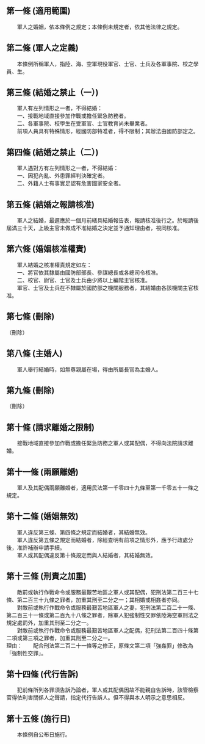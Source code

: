 第一條 (適用範圍)
-----------------
　　軍人之婚姻，依本條例之規定；本條例未規定者，依其他法律之規定。  


第二條 (軍人之定義)
-------------------
　　本條例所稱軍人，指陸、海、空軍現役軍官、士官、士兵及各軍事院、校之學員、生。  


第三條 (結婚之禁止（一）)
-------------------------
　　軍人有左列情形之一者，不得結婚：  
　　一、接戰地域直接參加作戰或擔任緊急防務者。  
　　二、各軍事院、校學生在受軍官、士官教育尚未畢業者。  
　　前項人員具有特殊情形，經國防部特准者，得不限制；其辦法由國防部定之。  


第四條 (結婚之禁止（二）)
-------------------------
　　軍人遇對方有左列情形之一者，不得結婚：  
　　一、因犯內亂、外患罪經判決確定者。  
　　二、外籍人士有事實足認有危害國家安全者。  


第五條 (結婚之報請核准)
-----------------------
　　軍人之結婚，最遲應於一個月前繕具結婚報告表，報請核准後行之。於報請後屆滿三十天，上級主官未做成不准結婚之決定並予通知理由者，視同核准。  


第六條 (婚姻核准權責)
---------------------
　　軍人結婚之核准權責規定如左：  
　　一、將官依其隸屬由國防部部長、參謀總長或各總司令核准。  
　　二、校官、尉官、士官及士兵由少將以上編階主官核准。  
　　軍官、士官及士兵在不隸屬於國防部之機關服務者，其結婚由各該機關主官核准。  


第七條 (刪除)
-------------
（刪除）  


第八條 (主婚人)
---------------
　　軍人舉行結婚時，如無尊親屬在場，得由所屬長官為主婚人。  


第九條 (刪除)
-------------
（刪除）  


第十條 (請求離婚之限制)
-----------------------
　　接戰地域直接參加作戰或擔任緊急防務之軍人或其配偶，不得向法院請求離婚。  


第十一條 (兩願離婚)
-------------------
　　軍人及其配偶兩願離婚者，適用民法第一千零四十九條至第一千零五十一條之規定。  


第十二條 (婚姻無效)
-------------------
　　軍人違反第三條、第四條之規定而結婚者，其結婚無效。  
　　軍人違反第五條之規定而結婚者，除經查明有前項之情形外，應予行政處分後，准許補辦申請手續。  
　　軍人或其配偶違反第十條規定而與人結婚者，其結婚無效。  


第十三條 (刑責之加重)
---------------------
　　敵前或執行作戰命令或服務最艱苦地區之軍人或其配偶，犯刑法第二百三十七條、第二百三十九條之罪者，加重其刑至二分之一；其相婚或相姦者亦同。  
　　對敵前或執行作戰命令或服務最艱苦地區軍人之妻，犯刑法第二百二十一條、第二百三十一條或第二百九十八條之罪者，除軍人犯強制性交罪依陸海空軍刑法之規定處罰外，加重其刑至二分之一。  
　　對敵前或執行作戰命令或服務最艱苦地區軍人之配偶，犯刑法第二百四十條第二項或第三項之罪者，加重其刑至二分之一。  
理由：　　配合刑法第二百二十一條等之修正，原條文第二項「強姦罪」修改為「強制性交罪」。

第十四條 (代行告訴)
-------------------
　　犯前條所列各罪須告訴乃論者，軍人或其配偶因故不能親自告訴時，該管檢察官得依利害關係人之聲請，指定代行告訴人。但不得與本人明示之意思相反。  


第十五條 (施行日)
-----------------
　　本條例自公布日施行。